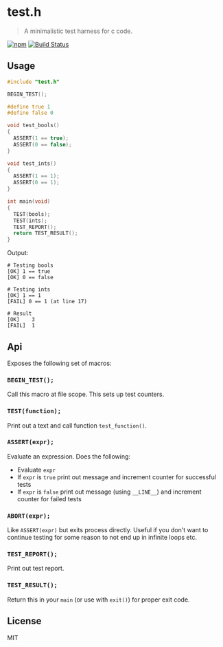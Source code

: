 # test.h

> A minimalistic test harness for c code.

[![npm](https://img.shields.io/npm/v/test.h.svg)](https://www.npmjs.com/package/test.h)
[![Build Status](https://travis-ci.org/ralphtheninja/test.h.svg?branch=master)](https://travis-ci.org/ralphtheninja/test.h)

## Usage

```c
#include "test.h"

BEGIN_TEST();

#define true 1
#define false 0

void test_bools()
{
  ASSERT(1 == true);
  ASSERT(0 == false);
}

void test_ints()
{
  ASSERT(1 == 1);
  ASSERT(0 == 1);
}

int main(void)
{
  TEST(bools);
  TEST(ints);
  TEST_REPORT();
  return TEST_RESULT();
}
```

Output:

```
# Testing bools
[OK] 1 == true
[OK] 0 == false

# Testing ints
[OK] 1 == 1
[FAIL] 0 == 1 (at line 17)

# Result
[OK]    3
[FAIL]  1
```

## Api

Exposes the following set of macros:

### `BEGIN_TEST();`

Call this macro at file scope. This sets up test counters.

### `TEST(function);`

Print out a text and call function `test_function()`.

### `ASSERT(expr);`

Evaluate an expression. Does the following:

* Evaluate `expr`
* If `expr` is `true` print out message and increment counter for successful tests
* If `expr` is `false` print out message (using `__LINE__`) and increment counter for failed tests

### `ABORT(expr);`

Like `ASSERT(expr)` but exits process directly. Useful if you don't want to continue testing for some reason to not end up in infinite loops etc.

### `TEST_REPORT();`

Print out test report.

### `TEST_RESULT();`

Return this in your `main` (or use with `exit()`) for proper exit code.

## License

MIT
